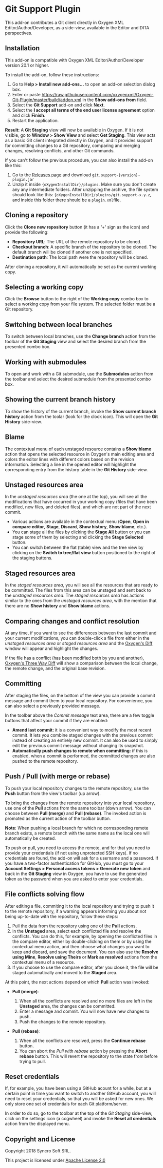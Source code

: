 # Git Support Plugin

This add-on contributes a Git client directly in Oxygen XML Editor/Author/Developer, as a side-view, available in the Editor and DITA perspectives.

## Installation

This add-on is compatible with Oxygen XML Editor/Author/Developer version 20.1 or higher. 

To install the add-on, follow these instructions:

1. Go to **Help > Install new add-ons...** to open an add-on selection dialog box.
2. Enter or paste https://raw.githubusercontent.com/oxygenxml/Oxygen-Git-Plugin/master/build/addon.xml in the **Show add-ons from** field.
3. Select the **Git Support** add-on and click **Next**.
4. Select the **I accept all terms of the end user license agreement** option and click **Finish**.
5. Restart the application.

**Result:** A **Git Staging** view will now be available in Oxygen. If it is not visible, go to **Window > Show View** and select **Get Staging**. This view acts as a basic Git client integrated directly in Oxygen, and it provides support for committing changes to a Git repository, comparing and merging changes, resolving conflicts, and other Git commands.

If you can't follow the previous procedure, you can also install the add-on like this:
1. Go to the [Releases page](https://github.com/oxygenxml/oxygen-git-plugin/releases/latest) and download `git.support-{version}-plugin.jar`
2. Unzip it inside `{oXygenInstallDir}/plugins`. Make sure you don't create any any intermediate folders. After unzipping the archive, the file system should look like this: `{oXygenInstallDir}/plugins/git.support-x.y.z`, and inside this folder there should be a `plugin.xml`file.

## Cloning a repository

Click the **Clone new repository** button (it has a '+' sign as the icon) and provide the following:
- **Repository URL**: The URL of the remote repository to be cloned.
- **Checkout branch**: A specific branch of the repository to be cloned. The default branch will be cloned if another one is not specified.
- **Destination path**: The local path were the repository will be cloned.

After cloning a repository, it will automatically be set as the current working copy.

## Selecting a working copy

Click the **Browse** button to the right of the **Working copy** combo box to select a working copy from your file system. The selected folder must be a Git repository.

## Switching between local branches

To switch between local branches, use the **Change branch** action from the toolbar of the **Git Staging** view and select the desired branch from the presented combo box.

## Working with submodules

To open and work with a Git submodule, use the **Submodules** action from the toolbar and select the desired submodule from the presented combo box.

## Showing the current branch history

To show the history of the current branch, invoke the **Show current branch history** action from the toolar (look for the clock icon). This will open the **Git History** side-view.

## Blame

The contextual menu of each unstaged resource contains a **Show blame** action that opens the selected resource in Oxygen's main editing area and colors the editor lines with different colors based on the revision information. Selecting a line in the opened editor will highlight the corresponding entry from the history table in the **Git History** side-view.

## Unstaged resources area

In the *unstaged resources area* (the one at the top), you will see all the modifications that have occurred in your working copy (files that have been modified, new files, and deleted files), and which are not part of the next commit.
- Various actions are available in the contextual menu (**Open**, **Open in compare editor**, **Stage**, **Discard**, **Show history**, **Show blame**, etc.).
- You can stage all the files by clicking the **Stage All** button or you can stage some of them by selecting and clicking the **Stage Selected** button.
- You can switch between the flat (table) view and the tree view by clicking on the **Switch to tree/flat view** button positioned to the right of the staging buttons.

## Staged resources area

In the *staged resources area*, you will see all the resources that are ready to be committed. The files from this area can be unstaged and sent back to the *unstaged resources area*. The *staged resources area* has actions similar to the ones from the *unstaged resources area*, with the mention that there are no **Show history** and **Show blame** actions.

## Comparing changes and conflict resolution

At any time, if you want to see the differences between the last commit and your current modifications, you can double-click a file from either in the *unstaged resources area* or *staged resources area* and the [Oxygen's Diff](https://www.oxygenxml.com/xml_editor/xml_diff_and_merge.html) window will appear and highlight the changes.

If the file has a conflict (has been modified both by you and another), [Oxygen's Three Way Diff](https://www.oxygenxml.com/xml_editor/xml_diff_and_merge.html) will show a comparison between the local change, the remote change, and the original base revision.

## Committing

After staging the files, on the bottom of the view you can provide a commit message and commit them to your local repository. For convenience, you can also select a previously provided message.

In the toolbar above the _Commit message_ text area, there are a few toggle buttons that affect your commit if they are enabled:
- **Amend last commit:** it is a convenient way to modify the most recent commit. It lets you combine staged changes with the previous commit instead of creating an entirely new commit. It can also be used to simply edit the previous commit message without changing its snapshot.
- **Automatically push changes to remote when committing:** if this is enabled, when a commit is performed, the committed changes are also pushed to the remote repository.

## Push / Pull (with merge or rebase)

To push your local repository changes to the remote repository, use the **Push** button from the view's toolbar (up arrow). 

To bring the changes from the remote repository into your local repository, use one of the **Pull** actions from the same toolbar (down arrow). You can choose between **Pull (merge)** and **Pull (rebase)**. The invoked action is promoted as the current action of the toolbar button.

**Note:** When pushing a local branch for which no corresponding remote branch exists, a remote branch with the same name as the local one will automatically be created.

To push or pull, you need to access the remote, and for that you need to provide your credentials (if not using unprotected SSH keys). If no credentials are found, the add-on will ask for a username and a password. If you have a two-factor authentication for GitHub, you must go to your **Account Settings > Personal access tokens > Generate new token** and back in the **Git Staging** view in Oxygen, you have to use the generated token as the password when you are asked to enter your credentials.

## File conflicts solving flow

After editing a file, commiting it to the local repository and trying to push it to the remote repository, if a warning appears informing you about not being up-to-date with the repository, follow these steps:

1. Pull the data from the repository using one of the **Pull** actions.
2. In the **Unstaged** area, select each conflicted file and resolve the conflicts. You can do this, for example, by opening the conflicted files in the compare editor, either by double-clicking on them or by using the contextual menu action, and then choose what changes you want to keep and discard, and save the document. You can also use the **Resolve using Mine**, **Resolve using Theirs** or **Mark as resolved** actions from the contextual menu of a resource. 
3. If you choose to use the compare editor, after you close it, the file will be staged automatically and moved to the **Staged** area.

At this point, the next actions depend on which **Pull** action was invoked:

 - **Pull (merge)**:
    1. When all the conflicts are resolved and no more files are left in the **Unstaged** area, the changes can be committed.
    2. Enter a message and commit. You will now have new changes to push.
    3. Push the changes to the remote repository.

 - **Pull (rebase)**:
    1. When all the conflicts are resolved, press the **Continue rebase** button.
    2. You can abort the *Pull with rebase* action by pressing the **Abort rebase** button. This will revert the repository to the state from before trying to pull.
    
## Reset credentials
If, for example, you have been using a GitHub acount for a while, but at a certain point in time you want to switch to another GitHub account, you will need to reset your credentials, so that you will be asked for new ones. We only store one set of credentials for each Git platform/server.

In order to do so, go to the toolbar at the top of the _Git Staging_ side-view, click on the settings icon (a cogwheel) and invoke the **Reset all credentials** action from the displayed menu.

Copyright and License
---------------------
Copyright 2018 Syncro Soft SRL.

This project is licensed under [Apache License 2.0](https://github.com/oxygenxml/oxygen-git-plugin/blob/master/LICENSE)
